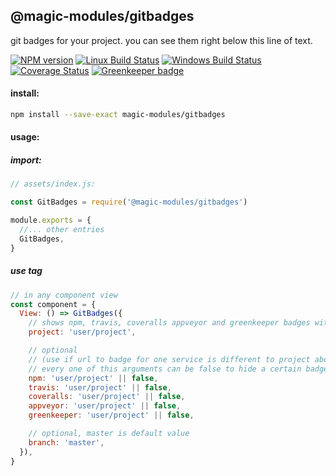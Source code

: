 ## @magic-modules/gitbadges

git badges for your project. you can see them right below this line of text.

[![NPM version][npm-image]][npm-url]
[![Linux Build Status][travis-image]][travis-url]
[![Windows Build Status][appveyor-image]][appveyor-url]
[![Coverage Status][coveralls-image]][coveralls-url]
[![Greenkeeper badge](https://badges.greenkeeper.io/magic-modules/gitbadges.svg)](https://greenkeeper.io/)

#### install:
```bash
npm install --save-exact magic-modules/gitbadges
```

#### usage:

##### import:
```javascript
// assets/index.js:

const GitBadges = require('@magic-modules/gitbadges')

module.exports = {
  //... other entries
  GitBadges,
}
```

##### use tag
```javascript
// in any component view
const component = {
  View: () => GitBadges({
    // shows npm, travis, coveralls appveyor and greenkeeper badges with this project
    project: 'user/project',

    // optional
    // (use if url to badge for one service is different to project above)
    // every one of this arguments can be false to hide a certain badge
    npm: 'user/project' || false,
    travis: 'user/project' || false,
    coveralls: 'user/project' || false,
    appveyor: 'user/project' || false,
    greenkeeper: 'user/project' || false,

    // optional, master is default value
    branch: 'master',
  }),
}
```

[npm-image]: https://img.shields.io/npm/v/@magic-modules/gitbadges.svg
[npm-url]: https://www.npmjs.com/package/@magic-modules/gitbadges
[travis-image]: https://api.travis-ci.org/magic-modules/gitbadges.svg?branch=master
[travis-url]: https://travis-ci.org/magic-modules/gitbadges
[appveyor-image]: https://img.shields.io/appveyor/ci/jaeh/gitbadges/master.svg
[appveyor-url]: https://ci.appveyor.com/project/jaeh/gitbadges/branch/master
[coveralls-image]: https://coveralls.io/repos/github/magic-modules/gitbadges/badge.svg
[coveralls-url]: https://coveralls.io/github/magic-modules/gitbadges
